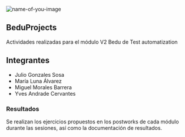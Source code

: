 ![name-of-you-image](https://mma.prnewswire.com/media/722966/Cognizant_Logo.jpg)


## BeduProjects

Actividades realizadas para el módulo V2 Bedu de Test automatization

## Integrantes

* Julio Gonzales Sosa
* María Luna Álvarez
* Miguel Morales Barrera
* Yves Andrade Cervantes

### Resultados

Se realizan los ejercicios propuestos en los postworks de cada módulo durante las sesiones, así como la documentación de resultados.
